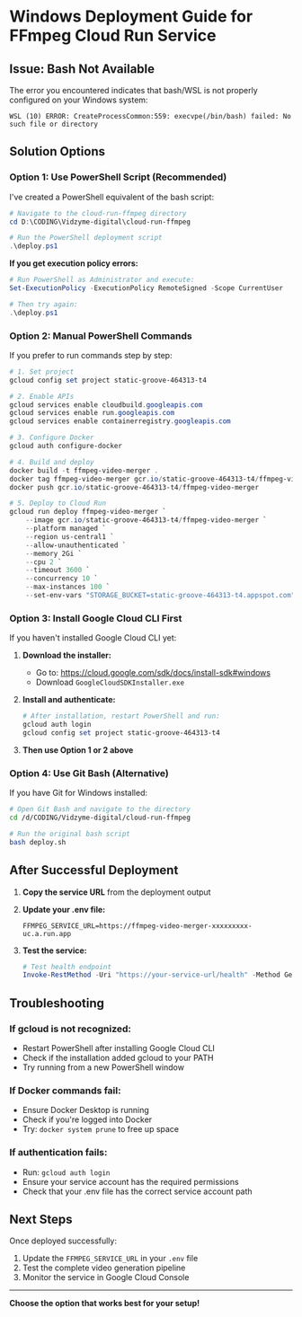# Windows Deployment Guide for FFmpeg Cloud Run Service

## Issue: Bash Not Available

The error you encountered indicates that bash/WSL is not properly configured on your Windows system:
```
WSL (10) ERROR: CreateProcessCommon:559: execvpe(/bin/bash) failed: No such file or directory
```

## Solution Options

### Option 1: Use PowerShell Script (Recommended)

I've created a PowerShell equivalent of the bash script:

```powershell
# Navigate to the cloud-run-ffmpeg directory
cd D:\CODING\Vidzyme-digital\cloud-run-ffmpeg

# Run the PowerShell deployment script
.\deploy.ps1
```

**If you get execution policy errors:**
```powershell
# Run PowerShell as Administrator and execute:
Set-ExecutionPolicy -ExecutionPolicy RemoteSigned -Scope CurrentUser

# Then try again:
.\deploy.ps1
```

### Option 2: Manual PowerShell Commands

If you prefer to run commands step by step:

```powershell
# 1. Set project
gcloud config set project static-groove-464313-t4

# 2. Enable APIs
gcloud services enable cloudbuild.googleapis.com
gcloud services enable run.googleapis.com
gcloud services enable containerregistry.googleapis.com

# 3. Configure Docker
gcloud auth configure-docker

# 4. Build and deploy
docker build -t ffmpeg-video-merger .
docker tag ffmpeg-video-merger gcr.io/static-groove-464313-t4/ffmpeg-video-merger
docker push gcr.io/static-groove-464313-t4/ffmpeg-video-merger

# 5. Deploy to Cloud Run
gcloud run deploy ffmpeg-video-merger `
    --image gcr.io/static-groove-464313-t4/ffmpeg-video-merger `
    --platform managed `
    --region us-central1 `
    --allow-unauthenticated `
    --memory 2Gi `
    --cpu 2 `
    --timeout 3600 `
    --concurrency 10 `
    --max-instances 100 `
    --set-env-vars "STORAGE_BUCKET=static-groove-464313-t4.appspot.com"
```

### Option 3: Install Google Cloud CLI First

If you haven't installed Google Cloud CLI yet:

1. **Download the installer:**
   - Go to: https://cloud.google.com/sdk/docs/install-sdk#windows
   - Download `GoogleCloudSDKInstaller.exe`

2. **Install and authenticate:**
   ```powershell
   # After installation, restart PowerShell and run:
   gcloud auth login
   gcloud config set project static-groove-464313-t4
   ```

3. **Then use Option 1 or 2 above**

### Option 4: Use Git Bash (Alternative)

If you have Git for Windows installed:

```bash
# Open Git Bash and navigate to the directory
cd /d/CODING/Vidzyme-digital/cloud-run-ffmpeg

# Run the original bash script
bash deploy.sh
```

## After Successful Deployment

1. **Copy the service URL** from the deployment output
2. **Update your .env file:**
   ```env
   FFMPEG_SERVICE_URL=https://ffmpeg-video-merger-xxxxxxxxx-uc.a.run.app
   ```

3. **Test the service:**
   ```powershell
   # Test health endpoint
   Invoke-RestMethod -Uri "https://your-service-url/health" -Method Get
   ```

## Troubleshooting

### If gcloud is not recognized:
- Restart PowerShell after installing Google Cloud CLI
- Check if the installation added gcloud to your PATH
- Try running from a new PowerShell window

### If Docker commands fail:
- Ensure Docker Desktop is running
- Check if you're logged into Docker
- Try: `docker system prune` to free up space

### If authentication fails:
- Run: `gcloud auth login`
- Ensure your service account has the required permissions
- Check that your .env file has the correct service account path

## Next Steps

Once deployed successfully:
1. Update the `FFMPEG_SERVICE_URL` in your `.env` file
2. Test the complete video generation pipeline
3. Monitor the service in Google Cloud Console

---

**Choose the option that works best for your setup!**
